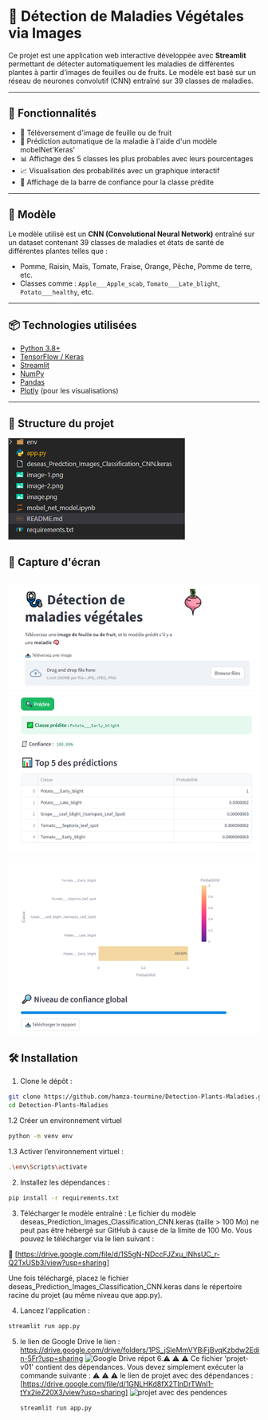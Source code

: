 # 🌿 Détection de Maladies Végétales via Images

Ce projet est une application web interactive développée avec **Streamlit** permettant de détecter automatiquement les maladies de différentes plantes à partir d'images de feuilles ou de fruits. Le modèle est basé sur un réseau de neurones convolutif (CNN) entraîné sur 39 classes de maladies.

---

## 🚀 Fonctionnalités

- 📸 Téléversement d'image de feuille ou de fruit
- 🤖 Prédiction automatique de la maladie à l'aide d'un modèle mobelNet'Keras'
- 📊 Affichage des 5 classes les plus probables avec leurs pourcentages
- 📈 Visualisation des probabilités avec un graphique interactif
- 🎯 Affichage de la barre de confiance pour la classe prédite

---

## 🧠 Modèle

Le modèle utilisé est un **CNN (Convolutional Neural Network)** entraîné sur un dataset contenant 39 classes de maladies et états de santé de différentes plantes telles que :

- Pomme, Raisin, Maïs, Tomate, Fraise, Orange, Pêche, Pomme de terre, etc.
- Classes comme : `Apple___Apple_scab`, `Tomato___Late_blight`, `Potato___healthy`, etc.

---

## 📦 Technologies utilisées

- [Python 3.8+](https://www.python.org/)
- [TensorFlow / Keras](https://www.tensorflow.org/)
- [Streamlit](https://streamlit.io/)
- [NumPy](https://numpy.org/)
- [Pandas](https://pandas.pydata.org/)
- [Plotly](https://plotly.com/python/) (pour les visualisations)

---
## 📁 Structure du projet
![ Structure du projet](image-3.png)
## 📸 Capture d'écran

![téleversement d'image](image.png)
![éxemple de prédiction](image-1.png)
![example de préduction](image-2.png)
---

## 🛠️ Installation

1. Clone le dépôt :

```bash
git clone https://github.com/hamza-tourmine/Detection-Plants-Maladies.git
cd Detection-Plants-Maladies
```
1.2 Créer un environnement virtuel 
```bash
python -m venv env
```
1.3 Activer l’environnement virtuel :
```bash
.\env\Scripts\activate
```
2. Installez les dépendances :
```bash
pip install -r requirements.txt
```
3. Télécharger le modèle entraîné :
Le fichier du modèle deseas_Prediction_Images_Classification_CNN.keras (taille > 100 Mo) ne peut pas être hébergé sur GitHub à cause de la limite de 100 Mo. Vous pouvez le télécharger via le lien suivant :

🔗 [https://drive.google.com/file/d/1S5gN-NDccFJZxu_lNhsUC_r-Q2TxUSb3/view?usp=sharing]

Une fois téléchargé, placez le fichier deseas_Prediction_Images_Classification_CNN.keras dans le répertoire racine du projet (au même niveau que app.py).

4. Lancez l'application :
```bash
streamlit run app.py
````

5. le lien de Google Drive
   le lien : https://drive.google.com/drive/folders/1PS_jSleMmVYBiFjBvqKzbdw2Edin-5Fr?usp=sharing
   ![Google Drive répot](https://github.com/user-attachments/assets/c4b52474-6658-4b23-93bd-cd00f2ee007e)
6.⚠️ ⚠️ ⚠️ Ce fichier 'projet-v01' contient des dépendances. Vous devez simplement exécuter la commande suivante : ⚠️ ⚠️ ⚠️
le lien de projet avec des dépendances : [https://drive.google.com/file/d/1GNLHKd8fX2TInDrTWnl1-tYx2ieZ20X3/view?usp=sharing]
     ![projet avec des pendences](https://github.com/user-attachments/assets/ea68bea8-1c12-4963-8399-c2379882bf51)
   ```bash
   streamlit run app.py
   ````
  

